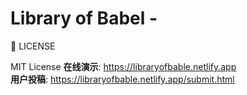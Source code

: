 # Library of Babel - 

📝 LICENSE

MIT License
**在线演示**: https://libraryofbable.netlify.app  
**用户投稿**: https://libraryofbable.netlify.app/submit.html  
